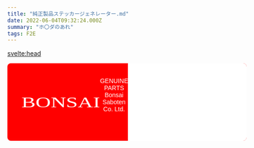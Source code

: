 ```yaml
---
title: "純正製品ステッカージェネレーター.md"
date: 2022-06-04T09:32:24.000Z
summary: "ホ〇ダのあれ"
tags: F2E
---
```


<script>
  import LibLoader from "$lib/LibLoader.svelte";

  function domToImage() {
    // [tsayen/dom-to-image]
    // https://github.com/tsayen/dom-to-image
    const domToImageNode = document.getElementById('sticker');
    domtoimage.toPng(domToImageNode)
      .then(function(dataUrl) {
        const img = new Image();
        img.src = dataUrl;
        img.style = "margin: 0;";
        const domToImageResultNode = document.getElementById('dom-to-image-output-node')
        if (domToImageResultNode.firstChild != null) { domToImageResultNode.firstChild.remove(); }
        domToImageResultNode.appendChild(img);
      })
      .catch(function(error) {
        console.error(error);
      })
  }
  function barcodeLoaded() {
    // [lindell/JsBarcode]
    // https://github.com/lindell/JsBarcode
    JsBarcode("#barcode", "https://f6bfb5.github.io/", {
      width: 1,
      height: 48,
      background: "transparent",
      displayValue: false
    });
  }
  function qrcodeLoaded() {
    // [davidshimjs/qrcodejs]
    // https://github.com/davidshimjs/qrcodejs
    new QRCode(document.getElementById("qrcode"), {
      text: "https://f6bfb5.github.io/",
      width: 64,
      height: 64,
      colorDark : "#000000",
      colorLight : "#ffffff",
      correctLevel : QRCode.CorrectLevel.H
    });
  }
</script>

<svelte:head>
  <link rel="preconnect" href="https://fonts.googleapis.com">
  <link rel="preconnect" href="https://fonts.gstatic.com" crossorigin>
</svelte:head>

<LibLoader
  url="https://cdn.jsdelivr.net/jsbarcode/3.3.20/JsBarcode.all.min.js"
  libraryDetectionObject="JsBarcode"
  on:loaded={barcodeLoaded}
/>

<LibLoader
  url="https://cdn.rawgit.com/davidshimjs/qrcodejs/gh-pages/qrcode.min.js"
  libraryDetectionObject="qrcode"
  on:loaded={qrcodeLoaded}
/>

<LibLoader
  url="https://cdnjs.cloudflare.com/ajax/libs/dom-to-image/2.6.0/dom-to-image.min.js"
  libraryDetectionObject="domToImage"
/>

<div class="sticker" id="sticker">
  <div class="sticker--header">
    <div class="header--title">
      BONSAI
    </div>
    <div class="header--caption">
      GENUINE PARTS<br/>
      Bonsai Saboten Co. Ltd.
    </div>
    <div class="clearfix" />
  </div>
  <div class="sticker--content">
    <div class="content-bg" />
    <div class="content--qrcode" id="qrcode">
    </div>
    <div class="content--text">
      Deus ex machina
    </div>
    <div class="content--barcode">
      <div class="barcode--text">
        <span>QTY</span>
        <span>2147483647</span>
        <span>0x7FFFFFFF</span>
      </div>
      <div class="barcode">
        <svg id="barcode"></svg>
      </div>
      <div class="barcode--footer">
      MADE IN HEAVEN
      </div>
    </div>    
  </div>
</div>

<button on:click={() => domToImage()}>generate image</button>

<div id="dom-to-image-output-node" />

<style scoped>
  :root {
    --sticker--bg: red;
    --sticker--color: white;
    --sticker--text-size: 16px;

    --content--bg: white;
    --content--color: black;
  }
  
  @media(max-width: 576px) {
    :root {
      --sticker--text-size: 12px;
    }
  }

  .sticker {
    width: calc(32 * var(--sticker--text-size));
    padding: calc(1 * var(--sticker--text-size));
    border-radius: calc(.5 * var(--sticker--text-size));
    overflow: hidden;

    background-color: var(--sticker--bg);
  }

  /* ========== header ========== */
  .sticker--header {
    padding: calc(1 * var(--sticker--text-size));
    height: calc(7 * var(--sticker--text-size));

    display: flex;
    justify-content: space-between;
    align-items: center;

    color: var(--sticker--color);
  }
  .header--title {
    margin-right: auto;
    font-size: calc(3 * var(--sticker--text-size));
    font-family: 'Merriweather', serif;
    transform: scaleY(.7);
  }
  .header--caption {
    padding-bottom: calc(2 * var(--sticker--text-size));
    font-family: 'Exo', sans-serif;
    text-align: center;
  }

  /* ========== content ========== */
  .sticker--content {
    padding: calc(1 * var(--sticker--text-size));
    padding-bottom: 0;
    border-radius: calc(2 * var(--sticker--text-size));
    font-family: 'Chakra Petch', sans-serif;
    background-color: var(--content--bg);
  }
  .content--text {
    font-size: calc(3 * var(--sticker--text-size));
    font-weight: 500;
  }
  .content--qrcode {
    float: right;
  }
  .content--qrcode img {
    margin: 0;
  }

  /* ========== barcode ========== */
  .barcode {
    /* width: 200px; */
    /* display: flex; */
  }
  .barcode--text span {
    font-size: calc(1.25 * var(--sticker--text-size));
  }
  .barcode--text {
    display: flex;
    align-items: flex-end;
  }
  .barcode--text span:nth-child(2) {
    font-size: calc(1.75 * var(--sticker--text-size));
  }
  .barcode--text span + span {
    margin-left: calc(1 * var(--sticker--text-size));
  }
  .barcode--footer {
    margin-top: calc(-1 * var(--sticker--text-size));
    margin-left: calc(1 * var(--sticker--text-size));
    letter-spacing: calc(.25 * var(--sticker--text-size));
    font-weight: 500;
  }

  /* ========== misc ========== */
  .clearfix {
    clear: both;
  }

  /* [tsayen/dom-to-image] 
  Doesn't working with Google Fonts #59
  https://github.com/tsayen/dom-to-image/issues/59 */
  /* thai */
  @font-face {
    font-family: 'Chakra Petch';
    font-style: normal;
    font-weight: 400;
    font-display: swap;
    src: url(https://fonts.gstatic.com/s/chakrapetch/v9/cIf6MapbsEk7TDLdtEz1BwkWi6pgeL4.woff2) format('woff2');
    unicode-range: U+0E01-0E5B, U+200C-200D, U+25CC;
  }
  /* vietnamese */
  @font-face {
    font-family: 'Chakra Petch';
    font-style: normal;
    font-weight: 400;
    font-display: swap;
    src: url(https://fonts.gstatic.com/s/chakrapetch/v9/cIf6MapbsEk7TDLdtEz1BwkWkKpgeL4.woff2) format('woff2');
    unicode-range: U+0102-0103, U+0110-0111, U+0128-0129, U+0168-0169, U+01A0-01A1, U+01AF-01B0, U+1EA0-1EF9, U+20AB;
  }
  /* latin-ext */
  @font-face {
    font-family: 'Chakra Petch';
    font-style: normal;
    font-weight: 400;
    font-display: swap;
    src: url(https://fonts.gstatic.com/s/chakrapetch/v9/cIf6MapbsEk7TDLdtEz1BwkWkapgeL4.woff2) format('woff2');
    unicode-range: U+0100-024F, U+0259, U+1E00-1EFF, U+2020, U+20A0-20AB, U+20AD-20CF, U+2113, U+2C60-2C7F, U+A720-A7FF;
  }
  /* latin */
  @font-face {
    font-family: 'Chakra Petch';
    font-style: normal;
    font-weight: 400;
    font-display: swap;
    src: url(https://fonts.gstatic.com/s/chakrapetch/v9/cIf6MapbsEk7TDLdtEz1BwkWn6pg.woff2) format('woff2');
    unicode-range: U+0000-00FF, U+0131, U+0152-0153, U+02BB-02BC, U+02C6, U+02DA, U+02DC, U+2000-206F, U+2074, U+20AC, U+2122, U+2191, U+2193, U+2212, U+2215, U+FEFF, U+FFFD;
  }
  /* thai */
  @font-face {
    font-family: 'Chakra Petch';
    font-style: normal;
    font-weight: 500;
    font-display: swap;
    src: url(https://fonts.gstatic.com/s/chakrapetch/v9/cIflMapbsEk7TDLdtEz1BwkebIl1U5_F7AY.woff2) format('woff2');
    unicode-range: U+0E01-0E5B, U+200C-200D, U+25CC;
  }
  /* vietnamese */
  @font-face {
    font-family: 'Chakra Petch';
    font-style: normal;
    font-weight: 500;
    font-display: swap;
    src: url(https://fonts.gstatic.com/s/chakrapetch/v9/cIflMapbsEk7TDLdtEz1BwkebIl1SJ_F7AY.woff2) format('woff2');
    unicode-range: U+0102-0103, U+0110-0111, U+0128-0129, U+0168-0169, U+01A0-01A1, U+01AF-01B0, U+1EA0-1EF9, U+20AB;
  }
  /* latin-ext */
  @font-face {
    font-family: 'Chakra Petch';
    font-style: normal;
    font-weight: 500;
    font-display: swap;
    src: url(https://fonts.gstatic.com/s/chakrapetch/v9/cIflMapbsEk7TDLdtEz1BwkebIl1SZ_F7AY.woff2) format('woff2');
    unicode-range: U+0100-024F, U+0259, U+1E00-1EFF, U+2020, U+20A0-20AB, U+20AD-20CF, U+2113, U+2C60-2C7F, U+A720-A7FF;
  }
  /* latin */
  @font-face {
    font-family: 'Chakra Petch';
    font-style: normal;
    font-weight: 500;
    font-display: swap;
    src: url(https://fonts.gstatic.com/s/chakrapetch/v9/cIflMapbsEk7TDLdtEz1BwkebIl1R5_F.woff2) format('woff2');
    unicode-range: U+0000-00FF, U+0131, U+0152-0153, U+02BB-02BC, U+02C6, U+02DA, U+02DC, U+2000-206F, U+2074, U+20AC, U+2122, U+2191, U+2193, U+2212, U+2215, U+FEFF, U+FFFD;
  }
  /* vietnamese */
  @font-face {
    font-family: 'Exo';
    font-style: normal;
    font-weight: 400;
    font-display: swap;
    src: url(https://fonts.gstatic.com/s/exo/v19/4UaZrEtFpBI4f1ZSIK9d4LjJ4lM3OwtmO24p.woff2) format('woff2');
    unicode-range: U+0102-0103, U+0110-0111, U+0128-0129, U+0168-0169, U+01A0-01A1, U+01AF-01B0, U+1EA0-1EF9, U+20AB;
  }
  /* latin-ext */
  @font-face {
    font-family: 'Exo';
    font-style: normal;
    font-weight: 400;
    font-display: swap;
    src: url(https://fonts.gstatic.com/s/exo/v19/4UaZrEtFpBI4f1ZSIK9d4LjJ4lM3OwpmO24p.woff2) format('woff2');
    unicode-range: U+0100-024F, U+0259, U+1E00-1EFF, U+2020, U+20A0-20AB, U+20AD-20CF, U+2113, U+2C60-2C7F, U+A720-A7FF;
  }
  /* latin */
  @font-face {
    font-family: 'Exo';
    font-style: normal;
    font-weight: 400;
    font-display: swap;
    src: url(https://fonts.gstatic.com/s/exo/v19/4UaZrEtFpBI4f1ZSIK9d4LjJ4lM3OwRmOw.woff2) format('woff2');
    unicode-range: U+0000-00FF, U+0131, U+0152-0153, U+02BB-02BC, U+02C6, U+02DA, U+02DC, U+2000-206F, U+2074, U+20AC, U+2122, U+2191, U+2193, U+2212, U+2215, U+FEFF, U+FFFD;
  }
  /* cyrillic-ext */
  @font-face {
    font-family: 'Merriweather';
    font-style: normal;
    font-weight: 900;
    font-display: swap;
    src: url(https://fonts.gstatic.com/s/merriweather/v30/u-4n0qyriQwlOrhSvowK_l52_wFZVcf6lvg.woff2) format('woff2');
    unicode-range: U+0460-052F, U+1C80-1C88, U+20B4, U+2DE0-2DFF, U+A640-A69F, U+FE2E-FE2F;
  }
  /* cyrillic */
  @font-face {
    font-family: 'Merriweather';
    font-style: normal;
    font-weight: 900;
    font-display: swap;
    src: url(https://fonts.gstatic.com/s/merriweather/v30/u-4n0qyriQwlOrhSvowK_l52_wFZXMf6lvg.woff2) format('woff2');
    unicode-range: U+0301, U+0400-045F, U+0490-0491, U+04B0-04B1, U+2116;
  }
  /* vietnamese */
  @font-face {
    font-family: 'Merriweather';
    font-style: normal;
    font-weight: 900;
    font-display: swap;
    src: url(https://fonts.gstatic.com/s/merriweather/v30/u-4n0qyriQwlOrhSvowK_l52_wFZV8f6lvg.woff2) format('woff2');
    unicode-range: U+0102-0103, U+0110-0111, U+0128-0129, U+0168-0169, U+01A0-01A1, U+01AF-01B0, U+1EA0-1EF9, U+20AB;
  }
  /* latin-ext */
  @font-face {
    font-family: 'Merriweather';
    font-style: normal;
    font-weight: 900;
    font-display: swap;
    src: url(https://fonts.gstatic.com/s/merriweather/v30/u-4n0qyriQwlOrhSvowK_l52_wFZVsf6lvg.woff2) format('woff2');
    unicode-range: U+0100-024F, U+0259, U+1E00-1EFF, U+2020, U+20A0-20AB, U+20AD-20CF, U+2113, U+2C60-2C7F, U+A720-A7FF;
  }
  /* latin */
  @font-face {
    font-family: 'Merriweather';
    font-style: normal;
    font-weight: 900;
    font-display: swap;
    src: url(https://fonts.gstatic.com/s/merriweather/v30/u-4n0qyriQwlOrhSvowK_l52_wFZWMf6.woff2) format('woff2');
    unicode-range: U+0000-00FF, U+0131, U+0152-0153, U+02BB-02BC, U+02C6, U+02DA, U+02DC, U+2000-206F, U+2074, U+20AC, U+2122, U+2191, U+2193, U+2212, U+2215, U+FEFF, U+FFFD;
  }
</style>
